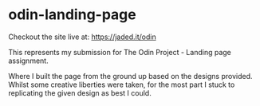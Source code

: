 # odin-landing-page
Checkout the site live at: https://jaded.it/odin

This represents my submission for The Odin Project - Landing page assignment.

Where I built the page from the ground up based on the designs provided. Whilst some creative liberties were taken, for the most part I stuck to replicating the given design as best I could.